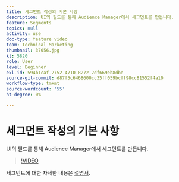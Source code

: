 ```yaml
---
title: 세그먼트 작성의 기본 사항
description: UI의 필드를 통해 Audience Manager에서 세그먼트를 만듭니다.
feature: Segments
topics: null
activity: use
doc-type: feature video
team: Technical Marketing
thumbnail: 37056.jpg
kt: 5820
role: User
level: Beginner
exl-id: 594b1caf-2752-4710-8272-2df669eb8dbe
source-git-commit: d87f5c6468600cc35ff059bcff98cc81552f4a10
workflow-type: tm+mt
source-wordcount: '55'
ht-degree: 0%

---
```


# 세그먼트 작성의 기본 사항

UI의 필드를 통해 Audience Manager에서 세그먼트를 만듭니다.

>[!VIDEO](https://video.tv.adobe.com/v/37056/?quality=12&learn=on)

세그먼트에 대한 자세한 내용은 [설명서](https://experienceleague.adobe.com/docs/audience-manager/user-guide/features/segments/segments-purpose.html).
